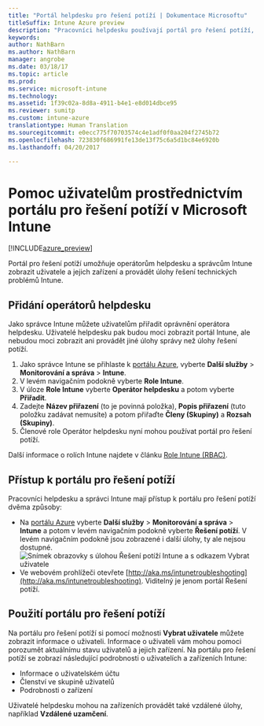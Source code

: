 ```yaml
---
title: "Portál helpdesku pro řešení potíží | Dokumentace Microsoftu"
titleSuffix: Intune Azure preview
description: "Pracovníci helpdesku používají portál pro řešení potíží, aby pomohli uživatelům s řešením technických problémů."
keywords: 
author: NathBarn
ms.author: NathBarn
manager: angrobe
ms.date: 03/18/17
ms.topic: article
ms.prod: 
ms.service: microsoft-intune
ms.technology: 
ms.assetid: 1f39c02a-8d8a-4911-b4e1-e8d014dbce95
ms.reviewer: sumitp
ms.custom: intune-azure
translationtype: Human Translation
ms.sourcegitcommit: e0ecc775f70703574c4e1adf0f0aa204f2745b72
ms.openlocfilehash: 723830f686991fe13de13f75c6a5d1bc84e6920b
ms.lasthandoff: 04/20/2017

---
```

# <a name="help-users-with-the-troubleshooting-portal-in-microsoft-intune"></a>Pomoc uživatelům prostřednictvím portálu pro řešení potíží v Microsoft Intune

[!INCLUDE[azure_preview](../includes/azure_preview.md)]

Portál pro řešení potíží umožňuje operátorům helpdesku a správcům Intune zobrazit uživatele a jejich zařízení a provádět úlohy řešení technických problémů Intune.

## <a name="add-help-desk-operators"></a>Přidání operátorů helpdesku
Jako správce Intune můžete uživatelům přiřadit oprávnění operátora helpdesku. Uživatelé helpdesku pak budou moci zobrazit portál Intune, ale nebudou moci zobrazit ani provádět jiné úlohy správy než úlohy řešení potíží.

1. Jako správce Intune se přihlaste k [portálu Azure](https:portal.azure.com), vyberte **Další služby** > **Monitorování a správa** > **Intune**.
2. V levém navigačním podokně vyberte **Role Intune**.
3. V úloze **Role Intune** vyberte **Operátor helpdesku** a potom vyberte **Přiřadit**.
4. Zadejte **Název přiřazení** (to je povinná položka), **Popis přiřazení** (tuto položku zadávat nemusíte) a potom přiřaďte **Členy (Skupiny)** a **Rozsah (Skupiny)**.
5. Členové role Operátor helpdesku nyní mohou používat portál pro řešení potíží.

Další informace o rolích Intune najdete v článku [Role Intune (RBAC)](https://docs.microsoft.com/intune-azure/access-control/role-based-access-control).

## <a name="access-the-troubleshooting-portal"></a>Přístup k portálu pro řešení potíží

Pracovníci helpdesku a správci Intune mají přístup k portálu pro řešení potíží dvěma způsoby:
- Na [portálu Azure](https:portal.azure.com) vyberte **Další služby** > **Monitorování a správa** > **Intune** a potom v levém navigačním podokně vyberte **Řešení potíží**. V levém navigačním podokně jsou zobrazené i další úlohy, ty ale nejsou dostupné.
![Snímek obrazovky s úlohou Řešení potíží Intune a s odkazem Vybrat uživatele](media/help-desk-user.png)
- Ve webovém prohlížeči otevřete [http://aka.ms/intunetroubleshooting](http://aka.ms/intunetroubleshooting). Viditelný je jenom portál Řešení potíží.

## <a name="use-the-troubleshooting-portal"></a>Použití portálu pro řešení potíží

Na portálu pro řešení potíží si pomocí možnosti **Vybrat uživatele** můžete zobrazit informace o uživateli. Informace o uživateli vám mohou pomoci porozumět aktuálnímu stavu uživatelů a jejich zařízení. Na portálu pro řešení potíží se zobrazí následující podrobnosti o uživatelích a zařízeních Intune:
- Informace o uživatelském účtu
- Členství ve skupině uživatelů
- Podrobnosti o zařízení

Uživatelé helpdesku mohou na zařízeních provádět také vzdálené úlohy, například **Vzdálené uzamčení**.

